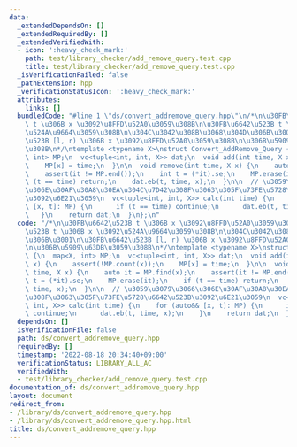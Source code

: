 ```yaml
---
data:
  _extendedDependsOn: []
  _extendedRequiredBy: []
  _extendedVerifiedWith:
  - icon: ':heavy_check_mark:'
    path: test/library_checker/add_remove_query.test.cpp
    title: test/library_checker/add_remove_query.test.cpp
  _isVerificationFailed: false
  _pathExtension: hpp
  _verificationStatusIcon: ':heavy_check_mark:'
  attributes:
    links: []
  bundledCode: "#line 1 \"ds/convert_addremove_query.hpp\"\n/*\n\u30FB\u6642\u523B\
    \ t \u306B x \u3092\u8FFD\u52A0\u3059\u308B\n\u30FB\u6642\u523B t \u306B x \u3092\
    \u524A\u9664\u3059\u308B\n\u304C\u3042\u308B\u3068\u304D\u306B\u3001\n\u30FB\u6642\
    \u523B [l, r) \u306B x \u3092\u8FFD\u52A0\u3059\u308B\n\u306B\u5909\u63DB\u3059\
    \u308B\n*/\ntemplate <typename X>\nstruct Convert_AddRemove_Query {\n  map<X,\
    \ int> MP;\n  vc<tuple<int, int, X>> dat;\n  void add(int time, X x) {\n    assert(!MP.count(x));\n\
    \    MP[x] = time;\n  }\n\n  void remove(int time, X x) {\n    auto it = MP.find(x);\n\
    \    assert(it != MP.end());\n    int t = (*it).se;\n    MP.erase(it);\n    if\
    \ (t == time) return;\n    dat.eb(t, time, x);\n  }\n\n  // \u3059\u3079\u3066\
    \u306E\u30AF\u30A8\u30EA\u304C\u7D42\u308F\u3063\u305F\u73FE\u5728\u6642\u523B\
    \u3092\u6E21\u3059\n  vc<tuple<int, int, X>> calc(int time) {\n    for (auto&&\
    \ [x, t]: MP) {\n      if (t == time) continue;\n      dat.eb(t, time, x);\n \
    \   }\n    return dat;\n  }\n};\n"
  code: "/*\n\u30FB\u6642\u523B t \u306B x \u3092\u8FFD\u52A0\u3059\u308B\n\u30FB\u6642\
    \u523B t \u306B x \u3092\u524A\u9664\u3059\u308B\n\u304C\u3042\u308B\u3068\u304D\
    \u306B\u3001\n\u30FB\u6642\u523B [l, r) \u306B x \u3092\u8FFD\u52A0\u3059\u308B\
    \n\u306B\u5909\u63DB\u3059\u308B\n*/\ntemplate <typename X>\nstruct Convert_AddRemove_Query\
    \ {\n  map<X, int> MP;\n  vc<tuple<int, int, X>> dat;\n  void add(int time, X\
    \ x) {\n    assert(!MP.count(x));\n    MP[x] = time;\n  }\n\n  void remove(int\
    \ time, X x) {\n    auto it = MP.find(x);\n    assert(it != MP.end());\n    int\
    \ t = (*it).se;\n    MP.erase(it);\n    if (t == time) return;\n    dat.eb(t,\
    \ time, x);\n  }\n\n  // \u3059\u3079\u3066\u306E\u30AF\u30A8\u30EA\u304C\u7D42\
    \u308F\u3063\u305F\u73FE\u5728\u6642\u523B\u3092\u6E21\u3059\n  vc<tuple<int,\
    \ int, X>> calc(int time) {\n    for (auto&& [x, t]: MP) {\n      if (t == time)\
    \ continue;\n      dat.eb(t, time, x);\n    }\n    return dat;\n  }\n};\n"
  dependsOn: []
  isVerificationFile: false
  path: ds/convert_addremove_query.hpp
  requiredBy: []
  timestamp: '2022-08-18 20:34:40+09:00'
  verificationStatus: LIBRARY_ALL_AC
  verifiedWith:
  - test/library_checker/add_remove_query.test.cpp
documentation_of: ds/convert_addremove_query.hpp
layout: document
redirect_from:
- /library/ds/convert_addremove_query.hpp
- /library/ds/convert_addremove_query.hpp.html
title: ds/convert_addremove_query.hpp
---
```

